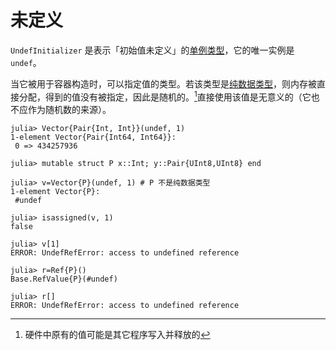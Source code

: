 # 未定义
`UndefInitializer` 是表示「初始值未定义」的[单例类型](struct.md#字段)，它的唯一实例是 `undef`。

当它被用于容器构造时，可以指定值的类型。若该类型是[纯数据类型](ref.md#纯数据类型)，则内存被直接分配，得到的值没有被指定，因此是随机的。[^1]直接使用该值是无意义的（它也不应作为随机数的来源）。
```julia-repl
julia> Vector{Pair{Int, Int}}(undef, 1)
1-element Vector{Pair{Int64, Int64}}:
 0 => 434257936

julia> mutable struct P x::Int; y::Pair{UInt8,UInt8} end

julia> v=Vector{P}(undef, 1) # P 不是纯数据类型
1-element Vector{P}:
 #undef

julia> isassigned(v, 1)
false

julia> v[1]
ERROR: UndefRefError: access to undefined reference

julia> r=Ref{P}()
Base.RefValue{P}(#undef)

julia> r[]
ERROR: UndefRefError: access to undefined reference
```

[^1]: 硬件中原有的值可能是其它程序写入并释放的
